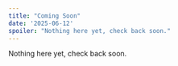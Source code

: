 ```yaml
---
title: "Coming Soon"
date: '2025-06-12'
spoiler: "Nothing here yet, check back soon."
---
```


Nothing here yet, check back soon.
